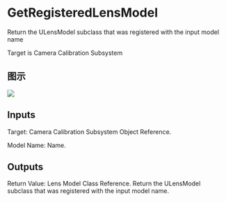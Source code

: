 # GetRegisteredLensModel

Return the ULensModel subclass that was registered with the input model name

Target is Camera Calibration Subsystem

## 图示

![]($-20221218-19402613.png)

## Inputs

Target: Camera Calibration Subsystem Object Reference.

Model Name: Name.  

## Outputs

Return Value: Lens Model Class Reference. Return the ULensModel subclass that was registered with the input model name.

